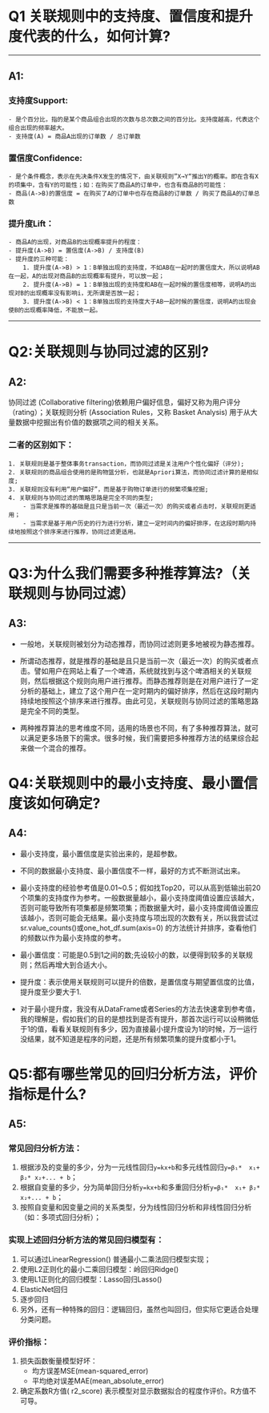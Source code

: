 # Q1 关联规则中的支持度、置信度和提升度代表的什么，如何计算?
---
## A1:
### 支持度Support:
    - 是个百分比，指的是某个商品组合出现的次数与总次数之间的百分比。支持度越高，代表这个组合出现的频率越大。
    - 支持度(A) = 商品A出现的订单数 / 总订单数

### 置信度Confidence:
    - 是个条件概念，表示在先决条件X发生的情况下，由关联规则”X→Y“推出Y的概率。即在含有X的项集中，含有Y的可能性；如：在购买了商品A的订单中，也含有商品B的可能性：
    - 商品(A->B)的置信度 = 在购买了A的订单中也存在商品B的订单数 / 购买了商品A的订单总数

### 提升度Lift：
    - 商品A的出现，对商品B的出现概率提升的程度：
    - 提升度(A->B) = 置信度(A->B) / 支持度(B)
    - 提升度的三种可能：
        1. 提升度(A->B) > 1：B单独出现的支持度，不如AB在一起时的置信度大，所以说明AB在一起，A的出现对商品B的出现概率有提升，可以放一起；
        2. 提升度(A->B) = 1：B单独出现的支持度和AB在一起时候的置信度相等，说明A的出现对B的出现概率没有影响i，无所谓是否放一起；
        3. 提升度(A->B) < 1：B单独出现的支持度大于AB一起时候的置信度，说明A的出现会使B的出现概率降低，不能放一起。
---
# Q2:关联规则与协同过滤的区别?
## A2:
协同过滤 (Collaborative filtering)依赖用户偏好信息，偏好又称为用户评分（rating）；关联规则分析 (Association Rules，又称 Basket Analysis) 用于从大量数据中挖掘出有价值的数据项之间的相关关系。
### 二者的区别如下：
    1. 关联规则是基于整体事务transaction，而协同过滤是关注用户个性化偏好（评分);
    2. 关联规则的商品组合使用的是购物篮分析，也就是Apriori算法，而协同过滤计算的是相似度;
    3. 关联规则没有利用“用户偏好”，而是基于购物订单进行的频繁项集挖掘;
    4. 关联规则与协同过滤的策略思路是完全不同的类型;
        - 当需求是推荐的基础是且只是当前一次（最近一次）的购买或者点击时，关联规则更适用；
        - 当需求是基于用户历史的行为进行分析，建立一定时间内的偏好排序，在这段时期内持续地按照这个排序来进行推荐，协同过滤更适用。
---
# Q3:为什么我们需要多种推荐算法?（关联规则与协同过滤）
## A3:
- 一般地，关联规则被划分为动态推荐，而协同过滤则更多地被视为静态推荐。    

- 所谓动态推荐，就是推荐的基础是且只是当前一次（最近一次）的购买或者点击。譬如用户在网站上看了一个啤酒，系统就找到与这个啤酒相关的关联规则，然后根据这个规则向用户进行推荐。而静态推荐则是在对用户进行了一定分析的基础上，建立了这个用户在一定时期内的偏好排序，然后在这段时期内持续地按照这个排序来进行推荐。由此可见，关联规则与协同过滤的策略思路是完全不同的类型。

- 两种推荐算法的思考维度不同，适用的场景也不同，有了多种推荐算法，就可以满足更多场景下的需求。很多时候，我们需要把多种推荐方法的结果综合起来做一个混合的推荐。

# Q4:关联规则中的最小支持度、最小置信度该如何确定?
## A4:
- 最小支持度，最小置信度是实验出来的，是超参数。

- 不同的数据最小支持度、最小置信度不一样，最好的方式不断测试出来。
- 最小支持度的经验参考值是0.01~0.5；假如找Top20，可以从高到低输出前20个项集的支持度作为参考。一般数据量越小，最小支持度阈值设置应该越大，否则可能导致所有项集都是频繁项集；而数据量大时，最小支持度阈值设置应该越小，否则可能会无结果。最小支持度与项出现的次数有关，所以我尝试过 sr.value_counts()或one_hot_df.sum(axis=0) 的方法统计并排序，查看他们的频数以作为最小支持度的参考。
- 最小置信度：可能是0.5到1之间的数;先设较小的数，以便得到较多的关联规则；然后再增大到合适大小。
- 提升度：表示使用关联规则可以提升的倍数，是置信度与期望置信度的比值，提升度至少要大于1.
- 对于最小提升度，我没有从DataFrame或者Series的方法去快速拿到参考值，我的理解是，假如我们的目的是想找到是否有提升，那首次运行可以设稍微低于1的值，看看关联规则有多少，因为直接最小提升度设为1的时候，万一运行没结果，就不知道是程序的问题，还是所有频繁项集的提升度都小于1。 

# Q5:都有哪些常见的回归分析方法，评价指标是什么?
## A5:
### 常见回归分析方法：
1. 根据涉及的变量的多少，分为一元线性回归`y=kx+b`和多元线性回归`y=β₁*  x₁+ β₂* x₂+... + b`；
2. 根据自变量的多少，分为简单回归分析`y=kx+b`和多重回归分析`y=β₁*  x₁+ β₂* x₂+... + b`；
3. 按照自变量和因变量之间的关系类型，分为线性回归分析和非线性回归分析（如：多项式回归分析）；

### 实现上述回归分析方法的常见回归模型有：
1. 可以通过LinearRegression() 普通最小二乘法回归模型实现；
2. 使用L2正则化的最小二乘回归模型：岭回归Ridge()
3. 使用L1正则化的回归模型：Lasso回归Lasso()
4. ElasticNet回归
5. 逐步回归
6. 另外，还有一种特殊的回归：逻辑回归，虽然也叫回归，但实际它更适合处理分类问题。

### 评价指标：
1. 损失函数衡量模型好坏：
    - 均方误差MSE(mean-squared_error)
    - 平均绝对误差MAE(mean_absolute_error)
2. 确定系数R方值( r2_score) 表示模型对显示数据拟合的程度作评价。R方值不可导。

